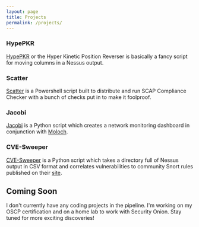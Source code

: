 ```yaml
---
layout: page
title: Projects
permalink: /projects/
---
```


### HypePKR  
[HypePKR](https://github.com/Bl00ve/HypePKR) or the Hyper Kinetic Position Reverser is basically a fancy script for moving columns in a Nessus output.  

### Scatter
[Scatter](https://github.com/Bl00ve/Scatter) is a Powershell script built to distribute and run SCAP Compliance Checker with a bunch of checks put in to make it foolproof.  

### Jacobi 
[Jacobi](https://github.com/Bl00ve/Jacobi) is a Python script which creates a network monitoring dashboard in conjunction with [Moloch](https://github.com/aol/moloch).  

### CVE-Sweeper 
[CVE-Sweeper](https://github.com/Bl00ve/CVE-Sweeper) is a Python script which takes a directory full of Nessus output in CSV format and correlates vulnerabilities to community Snort rules published on their [site](https://www.snort.org/downloads/#rule-downloads).

## Coming Soon  
I don't currently have any coding projects in the pipeline. I'm working on my OSCP certification and on a home lab to work with Security Onion. Stay tuned for more exciting discoveries!
